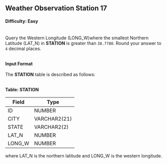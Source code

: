 ## Weather Observation Station 17

#### Difficulty: Easy

</br>Query  the Western Longitude (LONG_W)where the smallest Northern Latitude (LAT_N) in **STATION** is greater than `38.7780`. Round your answer to `4` decimal places.

<br>**Input Format**<br>
<br>The **STATION** table is described as follows:
<br><br>

**Table: STATION**

| Field  | Type         |
| ------ | ------------ |
| ID     | NUMBER       |
| CITY   | VARCHAR2(21) |
| STATE  | VARCHAR2(2)  |
| LAT_N  | NUMBER       |
| LONG_W | NUMBER       |

where LAT_N is the northern latitude and LONG_W is the western longitude.
